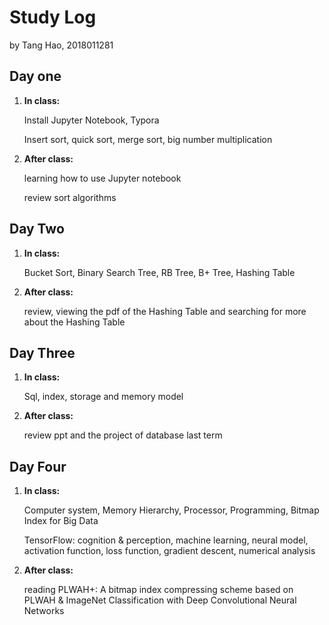 # Study Log

by Tang Hao, 2018011281



## Day one

1. **In class:**

   Install Jupyter Notebook, Typora

   Insert sort, quick sort, merge sort, big number multiplication

2. **After class:**

   learning how to use Jupyter notebook

   review sort algorithms

## Day Two

1. **In class:**

   Bucket Sort, Binary Search Tree, RB Tree, B+ Tree, Hashing Table

2. **After class:**

   review, viewing the pdf of the Hashing Table and searching for more about the Hashing Table

## Day Three

1. **In class:**

   Sql, index, storage and memory model

2. **After class:**

   review ppt and the project of database last term



## Day Four

1. **In class:**

   Computer system, Memory Hierarchy, Processor, Programming, Bitmap Index for Big Data

   TensorFlow: cognition & perception, machine learning, neural model, activation function, loss function, gradient descent, numerical analysis

2. **After class:**

   reading PLWAH+: A bitmap index compressing scheme based on PLWAH & ImageNet Classification with Deep Convolutional Neural Networks